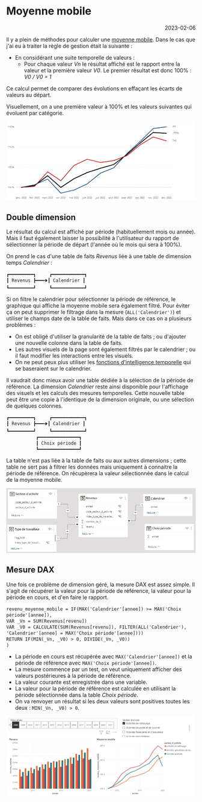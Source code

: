 # Moyenne mobile

<p style="text-align: right;">2023-02-06</p>

Il y a plein de méthodes pour calculer une [moyenne mobile](https://fr.wikipedia.org/wiki/Moyenne_mobile).
Dans le cas que j'ai eu à traiter la règle de gestion était la suivante : 
- En considérant une suite temporelle de valeurs : 
  - Pour chaque valeur _Vn_ le résultat affiché est le rapport entre la valeur et la première valeur _V0_. Le premier résultat est donc 100% : _V0 / V0 = 1_

Ce calcul permet de comparer des évolutions en effaçant les écarts de valeurs au départ.

Visuellement, on a une première valeur à 100% et les valeurs suivantes qui évoluent par catégorie.

![image](/Images/20230206-moyenne-mobile/illustration_moyenne_mobile.png)

## Double dimension

Le résultat du calcul est affiché par période (habituellement mois ou année). Mais il faut également laisser la possibilité à l'utilisateur du rapport de sélectionner la période de départ (l'année où le mois qui sera à 100%). 

On prend le cas d'une table de faits _Revenus_ liée à une table de dimension temps _Calendrier_ : 

```
┏━━━━━━━━━┓     ┏━━━━━━━━━━━━┓
┃ Revenus ┣━━━🡺┃ Calendrier ┃
┗━━━━━━━━━┛     ┗━━━━━━━━━━━━┛
```

Si on filtre le calendrier pour sélectionner la période de référence, le graphique qui affiche la moyenne mobile sera également filtré. Pour éviter ça on peut supprimer le filtrage dans la mesure (```ALL('Calendrier')```) et utiliser le champs date de la table de faits. Mais dans ce cas on a plusieurs problèmes :
- On est obligé d'utiliser la granularité de la table de faits ; ou d'ajouter une nouvelle colonne dans la table de faits.
- Les autres visuels de la page sont également filtrés par le calendrier ; ou il faut modifier les interactions entre les visuels.  
- On ne peut peux plus utiliser les [fonctions d'intelligence temporelle](https://learn.microsoft.com/fr-fr/dax/time-intelligence-functions-dax) qui se baseraient sur le calendrier.

Il vaudrait donc mieux avoir une table dédiée à la sélection de la période de référence. La dimension _Calendrier_ reste ainsi disponible pour l'affichage des visuels et les calculs des mesures temporelles.
Cette nouvelle table peut être une copie à l'identique de la dimension originale, ou une sélection de quelques colonnes.

```
┏━━━━━━━━━┓     ┏━━━━━━━━━━━━┓
┃ Revenus ┣━━━🡺┃ Calendrier ┃
┗━━━━━━━━━┛     ┗━━━━━━━━━━━━┛
           ┏━━━━━━━━━━━━━━━┓
           ┃ Choix période ┃
           ┗━━━━━━━━━━━━━━━┛
```

La table n'est pas liée à la table de faits ou aux autres dimensions ; cette table ne sert pas à filtrer les données mais uniquement à connaitre la période de référence. On récupèrera la valeur sélectionnée dans le calcul de la moyenne mobile.  

![image](/Images/20230206-moyenne-mobile/moyenne_mobile_modele.png)

## Mesure DAX 

Une fois ce problème de dimension géré, la mesure DAX est assez simple. Il s'agit de récupérer la valeur pour la période de référence, la valeur pour la période en cours, et d'en faire le rapport.

```dax
revenu_moyenne_mobile = IF(MAX('Calendrier'[annee]) >= MAX('Choix période'[annee]),
VAR _Vn = SUM(Revenus[revenu])
VAR _V0 = CALCULATE(SUM(Revenus[revenu]), FILTER(ALL('Calendrier'), 'Calendrier'[annee] = MAX('Choix période'[annee])))
RETURN IF(MIN(_Vn, _V0) > 0, DIVIDE(_Vn, _V0))
)
```

- La période en cours est récupérée avec ```MAX('Calendrier'[annee])``` et la période de référence avec ```MAX('Choix période'[annee])```.
- La mesure commence par un test, on veut uniquement afficher des valeurs postérieures à la période de référence.
- La valeur courante est enregistrée dans une variable.
- La valeur pour la période de référence est calculée en utilisant la période sélectionnée dans la table _Choix période_.
- On va renvoyer un résultat si les deux valeurs sont positives toutes les deux : ```MIN(_Vn, _V0) > 0```.

![image](/Images/20230206-moyenne-mobile/moyenne-mobile-manipulation.gif)
